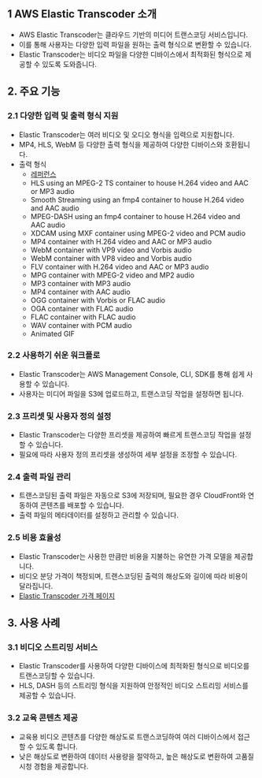 ## 1 AWS Elastic Transcoder 소개

- AWS Elastic Transcoder는 클라우드 기반의 미디어 트랜스코딩 서비스입니다.
- 이를 통해 사용자는 다양한 입력 파일을 원하는 출력 형식으로 변환할 수 있습니다.
- Elastic Transcoder는 비디오 파일을 다양한 디바이스에서 최적화된 형식으로 제공할 수 있도록 도와줍니다.



## 2. 주요 기능

### 2.1 다양한 입력 및 출력 형식 지원

- Elastic Transcoder는 여러 비디오 및 오디오 형식을 입력으로 지원합니다.
- MP4, HLS, WebM 등 다양한 출력 형식을 제공하여 다양한 디바이스와 호환됩니다.
- 출력 형식
	- [레퍼런스](https://aws.amazon.com/elastictranscoder/details/)
	- HLS using an MPEG-2 TS container to house H.264 video and AAC or MP3 audio  
	- Smooth Streaming using an fmp4 container to house H.264 video and AAC audio  
	- MPEG-DASH using an fmp4 container to house H.264 video and AAC audio  
	- XDCAM using MXF container using MPEG-2 video and PCM audio  
	- MP4 container with H.264 video and AAC or MP3 audio  
	- WebM container with VP9 video and Vorbis audio  
	- WebM container with VP8 video and Vorbis audio  
	- FLV container with H.264 video and AAC or MP3 audio  
	- MPG container with MPEG-2 video and MP2 audio  
	- MP3 container with MP3 audio  
	- MP4 container with AAC audio  
	- OGG container with Vorbis or FLAC audio  
	- OGA container with FLAC audio  
	- FLAC container with FLAC audio  
	- WAV container with PCM audio  
	- Animated GIF



### 2.2 사용하기 쉬운 워크플로

- Elastic Transcoder는 AWS Management Console, CLI, SDK를 통해 쉽게 사용할 수 있습니다.
- 사용자는 미디어 파일을 S3에 업로드하고, 트랜스코딩 작업을 설정하면 됩니다.




### 2.3 프리셋 및 사용자 정의 설정

- Elastic Transcoder는 다양한 프리셋을 제공하여 빠르게 트랜스코딩 작업을 설정할 수 있습니다.
- 필요에 따라 사용자 정의 프리셋을 생성하여 세부 설정을 조정할 수 있습니다.




### 2.4 출력 파일 관리

- 트랜스코딩된 출력 파일은 자동으로 S3에 저장되며, 필요한 경우 CloudFront와 연동하여 콘텐츠를 배포할 수 있습니다.
- 출력 파일의 메타데이터를 설정하고 관리할 수 있습니다.



### 2.5 비용 효율성

- Elastic Transcoder는 사용한 만큼만 비용을 지불하는 유연한 가격 모델을 제공합니다.
- 비디오 분당 가격이 책정되며, 트랜스코딩된 출력의 해상도와 길이에 따라 비용이 달라집니다.
- [Elastic Transcoder 가격 페이지](https://aws.amazon.com/elastictranscoder/pricing/)



## 3. 사용 사례

### 3.1 비디오 스트리밍 서비스

- Elastic Transcoder를 사용하여 다양한 디바이스에 최적화된 형식으로 비디오를 트랜스코딩할 수 있습니다.
- HLS, DASH 등의 스트리밍 형식을 지원하여 안정적인 비디오 스트리밍 서비스를 제공할 수 있습니다.



### 3.2 교육 콘텐츠 제공

- 교육용 비디오 콘텐츠를 다양한 해상도로 트랜스코딩하여 여러 디바이스에서 접근할 수 있도록 합니다.
- 낮은 해상도로 변환하여 데이터 사용량을 절약하고, 높은 해상도로 변환하여 고품질 시청 경험을 제공합니다.